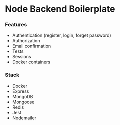 # Node Backend Boilerplate

### Features

- Authentication (register, login, forget password)
- Authorization
- Email confirmation
- Tests
- Sessions
- Docker containers

### Stack

- Docker
- Express
- MongoDB
- Mongoose
- Redis
- Jest
- Nodemailer
